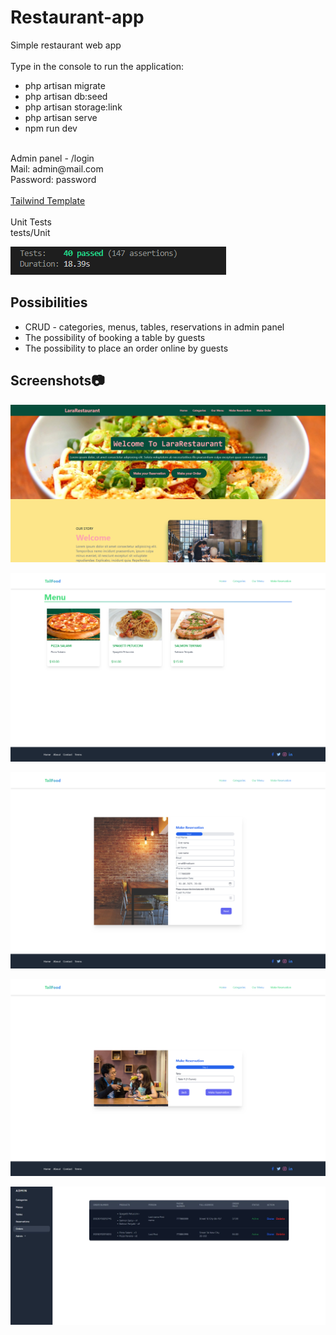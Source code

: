 # Restaurant-app

Simple restaurant web app
<br><br>
Type in the console to run the application:
<br>
- php artisan migrate<br>
- php artisan db:seed<br>
- php artisan storage:link<br>
- php artisan serve<br>
- npm run dev
<br>
Admin panel - /login<br>
Mail: admin@mail.com<br>
Password: password
<br><br>
<a href="https://same616.gumroad.com/l/ehghk">Tailwind Template</a>
<br><br>
Unit Tests
<br>
tests/Unit

![6](https://raw.githubusercontent.com/kcreds/Restaurant-app/main/Screen/tests.PNG)

## Possibilities
<ul>
  <li>CRUD - categories, menus, tables, reservations in admin panel</li>
  <li>The possibility of booking a table by guests</li>
  <li>The possibility to place an order online by guests</li>
</ul>


## Screenshots:camera:

 
![1](https://github.com/kcreds/Restaurant-app/blob/main/Screen/1.png?raw=true)

![2](https://github.com/kcreds/Restaurant-app/blob/main/Screen/2.png?raw=true)

![3](https://github.com/kcreds/Restaurant-app/blob/main/Screen/3.png?raw=true)

![4](https://github.com/kcreds/Restaurant-app/blob/main/Screen/5.png?raw=true)

![6](https://github.com/kcreds/Restaurant-app/blob/main/Screen/6.JPG?raw=true)

 
